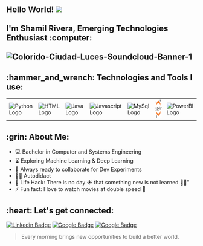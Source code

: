 
<h2 align="left">
 <abc>
  <br>Hello World! <img src="https://user-images.githubusercontent.com/42378118/110234147-e3259600-7f4e-11eb-95be-0c4047144dea.gif" width="30"><br>
  <br> I'm Shamil Rivera, Emerging Technologies Enthusiast :computer:<br>
  <br>
    <img src="https://i.ibb.co/RbD09LN/Colorido-Ciudad-Luces-Soundcloud-Banner-1.png" alt="Colorido-Ciudad-Luces-Soundcloud-Banner-1" border="0" />
 </abc>
</h2> 

<h2 align="left">:hammer_and_wrench: Technologies and Tools I use:</h2>

<table style="width:100%">
  <tr>
    <td><img src="https://cdn.worldvectorlogo.com/logos/python-5.svg" alt="Python Logo" width="50" height="50"/> </td>
    <td><img src="https://cdn.worldvectorlogo.com/logos/html-1.svg" alt="HTML Logo" width="50" height="50"/></td>
    <td><img src="https://cdn.worldvectorlogo.com/logos/java-4.svg" alt="Java Logo" width="50" height="50"/></td>
    <td><img src="https://cdn.worldvectorlogo.com/logos/javascript-1.svg" alt="Javascript Logo" width="50" height="50"/></td>
    <td><img src="https://cdn.worldvectorlogo.com/logos/mysql-6.svg" alt="MySql Logo" width="50" height="50"/></td>
    <td><img src="https://raw.githubusercontent.com/devicons/devicon/2ae2a900d2f041da66e950e4d48052658d850630/icons/jupyter/jupyter-original-wordmark.svg" alt="Jupyter Logo" width="50" height="50"/></td>
    <td><img src="https://cdn.worldvectorlogo.com/logos/power-bi.svg" alt="PowerBI Logo" width="50" height="50"/></td>
  </tr>
</table>

<h2 align="left">:grin: About Me:</h2>

- :computer: Bachelor in Computer and Systems Engineering
- :hourglass_flowing_sand:  Exploring Machine Learning & Deep Learning
- :rocket: Always ready to collaborate for Dev Experiments
- :man_technologist: Autodidact
- :dart: Life Hack: There is no day :sunny: that something new is not learned :student:" 
- :zap: Fun fact: I love to watch movies at double speed :runner: <br>

<h2 align="left">:heart: Let's get connected:</h2>

[![Linkedin Badge](https://img.shields.io/badge/LinkedIn-0077B5?style=for-the-badge&logo=linkedin&logoColor=white)](https://www.linkedin.com/in/shamil-rivera-acacio-9033061b6/)
[![Google Badge](https://img.shields.io/badge/Google-1DA1F2?style=for-the-badge&logo=google&logoColor=white)](https://www.cloudskillsboost.google/public_profiles/39d835be-60a8-4b06-8999-b6a756f7af51
) 
[![Google Badge](https://img.shields.io/badge/Microsoft-1DA1F2?style=for-the-badge&logo=microsoft&logoColor=white)](https://learn.microsoft.com/es-es/users/shamilriveraacacio-9678/achievements?tab=tab-modules) 

> Every morning brings new opportunities to build a better world.

